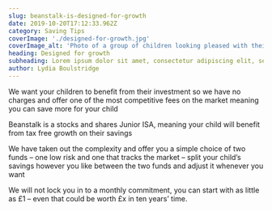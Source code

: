 ```yaml
---
slug: beanstalk-is-designed-for-growth
date: 2019-10-20T17:12:33.962Z
category: Saving Tips
coverImage: './designed-for-growth.jpg'
coverImage_alt: 'Photo of a group of children looking pleased with their vegetables'
heading: Designed for growth
subheading: Lorem ipsum dolor sit amet, consectetur adipiscing elit, sed do eiusmod tempor incididunt labore.
author: Lydia Boulstridge
---
```


We want your children to benefit from their investment so we have no charges and offer one of the most competitive fees on the market meaning you can save more for your child

Beanstalk is a stocks and shares Junior ISA, meaning your child will benefit from tax free growth on their savings

We have taken out the complexity and offer you a simple choice of two funds – one low risk and one that tracks the market – split your child’s savings however you like between the two funds and adjust it whenever you want

We will not lock you in to a monthly commitment, you can start with as little as £1 – even that could be worth £x in ten years’ time.

